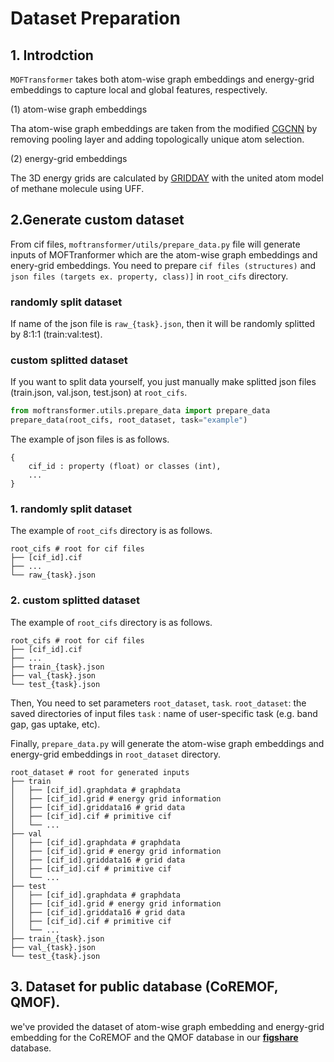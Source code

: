 # Dataset Preparation

## 1. Introdction

`MOFTransformer` takes both atom-wise graph embeddings and energy-grid embeddings to capture local and global features,
respectively.

(1) atom-wise graph embeddings

Tha atom-wise graph embeddings are taken from the modified [CGCNN](https://github.com/txie-93/cgcnn.git) by removing pooling layer and adding topologically unique
atom selection.

(2) energy-grid embeddings

The 3D energy grids are calculated by [GRIDDAY](https://github.com/Sangwon91/GRIDAY.git) with the united atom model of
methane molecule using UFF.

## 2.Generate custom dataset

From cif files, `moftransformer/utils/prepare_data.py` file will generate inputs of MOFTranformer which are the atom-wise graph embeddings and
enery-grid embeddings.
You need to prepare `cif files (structures)` and `json files (targets ex. property, class)]` in `root_cifs` directory.

### randomly split dataset
If name of the json file is `raw_{task}.json`, then it will be randomly splitted by 8:1:1 (train:val:test). 

### custom splitted dataset
If you want to split data yourself, you just manually make splitted json files (train.json, val.json, test.json) at `root_cifs`.

```python
from moftransformer.utils.prepare_data import prepare_data
prepare_data(root_cifs, root_dataset, task="example") 
```

The example of json files is as follows.

```
{ 
    cif_id : property (float) or classes (int),
    ...
}
```

### 1. randomly split dataset
The example of `root_cifs` directory is as follows.

    root_cifs # root for cif files
    ├── [cif_id].cif
    ├── ...
    └── raw_{task}.json

### 2. custom splitted dataset
The example of `root_cifs` directory is as follows.

    root_cifs # root for cif files
    ├── [cif_id].cif
    ├── ...
    ├── train_{task}.json
    ├── val_{task}.json
    └── test_{task}.json

Then, You need to set parameters `root_dataset`, `task`.
`root_dataset`: the saved directories of input files
`task` : name of user-specific task (e.g. band gap, gas uptake, etc).

Finally, `prepare_data.py` will generate the atom-wise graph embeddings and energy-grid embeddings in `root_dataset`
directory.

    root_dataset # root for generated inputs 
    ├── train
    │   ├── [cif_id].graphdata # graphdata
    │   ├── [cif_id].grid # energy grid information
    │   ├── [cif_id].griddata16 # grid data
    │   ├── [cif_id].cif # primitive cif
    │   └── ...
    ├── val
    │   ├── [cif_id].graphdata # graphdata
    │   ├── [cif_id].grid # energy grid information
    │   ├── [cif_id].griddata16 # grid data
    │   ├── [cif_id].cif # primitive cif
    │   └── ...
    ├── test    
    │   ├── [cif_id].graphdata # graphdata
    │   ├── [cif_id].grid # energy grid information
    │   ├── [cif_id].griddata16 # grid data
    │   ├── [cif_id].cif # primitive cif
    │   └── ...
    ├── train_{task}.json
    ├── val_{task}.json
    └── test_{task}.json

## 3. Dataset for public database (CoREMOF, QMOF).

we've provided the dataset of atom-wise graph embedding and energy-grid embedding for the CoREMOF and the QMOF database
in our [**figshare**](https://figshare.com/articles/dataset/MOFTransformer/21155506) database.

